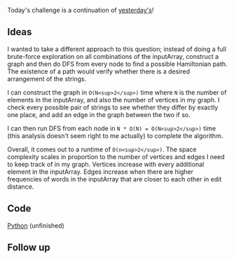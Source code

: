 Today's challenge is a continuation of [yesterday's](../day23)!

## Ideas

I wanted to take a different approach to this question; instead of doing a
full brute-force exploration on all combinations of the inputArray,
construct a graph and then do DFS from every node to find a possible 
Hamiltonian path. The existence of a path would verify whether there is
a desired arrangement of the strings.

I can construct the graph in `O(N<sup>2</sup>)` time where `N` is the number of 
elements in the inputArray, and also the number of vertices in my graph. I check
every possible pair of strings to see whether they differ by exactly one place,
and add an edge in the graph between the two if so.

I can then run DFS from each node in `N * O(N) = O(N<sup>2</sup>)` time (this
analysis doesn't seem right to me actually) to complete the algorithm.

Overall, it comes out to a runtime of `O(n<sup>2</sup>)`. The space complexity
scales in proportion to the number of vertices and edges I need to keep track
of in my graph. Vertices increase with every additional element in the inputArray.
Edges increase when there are higher frequencies of words in the inputArray
that are closer to each other in edit distance.

## Code

[Python](./stringsRearrangementBacktracking.py) (unfinished)

## Follow up

